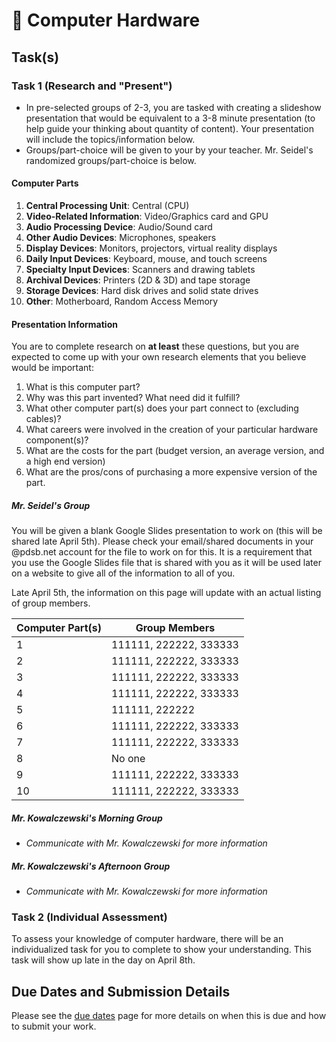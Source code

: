 # &#x1F4D7; Computer Hardware

## Task(s)

### Task 1 (Research and "Present")

* In pre-selected groups of 2-3, you are tasked with creating a slideshow presentation that would be equivalent to a 3-8 minute presentation (to help guide your thinking about quantity of content).  Your presentation will include the topics/information below.
* Groups/part-choice will be given to your by your teacher.  Mr. Seidel's randomized groups/part-choice is below.

#### Computer Parts

1. **Central Processing Unit**: Central (CPU)
2. **Video-Related Information**: Video/Graphics card and GPU
3. **Audio Processing Device**: Audio/Sound card
4. **Other Audio Devices**: Microphones, speakers
5. **Display Devices**: Monitors, projectors, virtual reality displays
6. **Daily Input Devices**: Keyboard, mouse, and touch screens
7. **Specialty Input Devices**: Scanners and drawing tablets
8. **Archival Devices**: Printers (2D & 3D) and tape storage
9. **Storage Devices**: Hard disk drives and solid state drives
10. **Other**: Motherboard, Random Access Memory

#### Presentation Information
You are to complete research on **at least** these questions, but you are expected to come up with your own research elements that you believe would be important:

1. What is this computer part?
2. Why was this part invented? What need did it fulfill?
3. What other computer part(s) does your part connect to (excluding cables)?
4. What careers were involved in the creation of your particular hardware component(s)?
5. What are the costs for the part (budget version, an average version, and a high end version)
6. What are the pros/cons of purchasing a more expensive version of the part.

##### Mr. Seidel's Group
You will be given a blank Google Slides presentation to work on (this will be shared late April 5th).  Please check your email/shared documents in your @pdsb.net account for the file to work on for this.  It is a requirement that you use the Google Slides file that is shared with you as it will be used later on a website to give all of the information to all of you.

Late April 5th, the information on this page will update with an actual listing of group members.

| Computer Part(s) | Group Members |
| ----- | ------------- |
|   1   | 111111, 222222, 333333 |
|   2   | 111111, 222222, 333333 |
|   3   | 111111, 222222, 333333 |
|   4   | 111111, 222222, 333333 |
|   5   | 111111, 222222 |
|   6   | 111111, 222222, 333333 |
|   7   | 111111, 222222, 333333 |
|   8   | No one |
|   9   | 111111, 222222, 333333 |
|   10  | 111111, 222222, 333333 |


##### Mr. Kowalczewski's Morning Group
* _Communicate with Mr. Kowalczewski for more information_

##### Mr. Kowalczewski's Afternoon Group
* _Communicate with Mr. Kowalczewski for more information_

### Task 2 (Individual Assessment)

To assess your knowledge of computer hardware, there will be an individualized task for you to complete to show your understanding.  This task will show up late in the day on April 8th.

## Due Dates and Submission Details

Please see the [due dates](./Due-Dates-and-Submission-Details) page for more details on when this is due and how to submit your work.